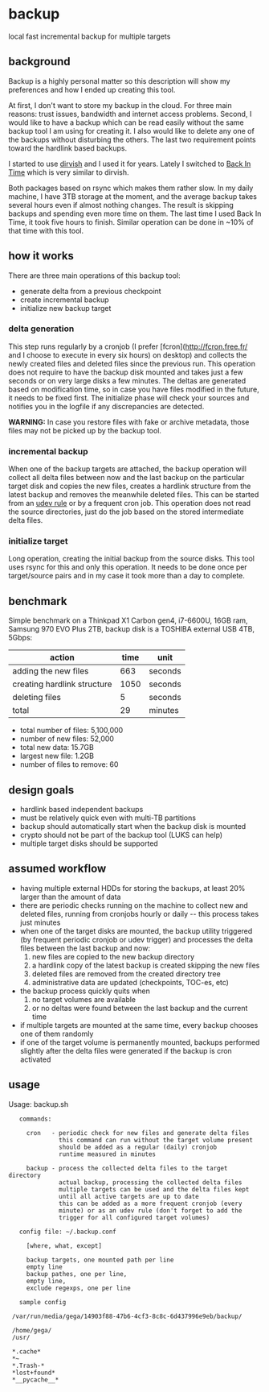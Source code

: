 # backup
local fast incremental backup for multiple targets

## background

Backup is a highly personal matter so this description will show my
preferences and how I ended up creating this tool. 

At first, I don't want to store my backup in the cloud. For three main
reasons: trust issues, bandwidth and internet access problems. Second, I would like to have a backup which can be read easily without the
same backup tool I am using for creating it. I also would like to delete any one of the backups without disturbing the
others. The last two requirement points toward the hardlink based backups.

I started to use [dirvish](https://dirvish.org/) and I used it for years. Lately I switched to [Back In Time](https://github.com/bit-team/backintime) which is very similar to dirvish.

Both packages based on rsync which makes them rather slow. In my daily
machine, I have 3TB storage at the moment, and the average backup takes
several hours even if almost nothing changes. The result is skipping backups
and spending even more time on them. The last time I used Back In Time, it
took five hours to finish. Similar operation can be done in ~10% of that time with this tool.

## how it works

There are three main operations of this backup tool:
- generate delta from a previous checkpoint
- create incremental backup
- initialize new backup target

### delta generation

This step runs regularly by a cronjob (I prefer [fcron](http://fcron.free.fr/ and I choose to execute in every six hours) on desktop) and collects the newly created files and deleted files since the previous run. This operation does not require to have the backup disk mounted and takes just a few seconds or on very large disks a few minutes. The deltas are generated based on modification time, so in case you have files modified in the future, it needs to be fixed first. The initialize phase will check your sources and notifies you in the logfile if any discrepancies are detected. 

**WARNING:** In case you restore files with fake or archive metadata, those files may not be picked up by the backup tool.

### incremental backup

When one of the backup targets are attached, the backup operation will collect all delta files between now and the last backup on the particular target disk and copies the new files, creates a hardlink structure from the latest backup and removes the meanwhile deleted files. This can be started from an [udev rule](https://unix.stackexchange.com/a/28711) or by a frequent cron job. This operation does not read the source directories, just do the job based on the stored intermediate delta files.

### initialize target

Long operation, creating the initial backup from the source disks. This tool uses rsync for this and only this operation. It needs to be done once per target/source pairs and in my case it took more than a day to complete.

## benchmark

Simple benchmark on a Thinkpad X1 Carbon gen4, i7-6600U, 16GB ram, Samsung 970 EVO Plus 2TB, backup disk is a TOSHIBA external USB 4TB, 5Gbps:

| action                       | time  | unit    |
| ---------------------------- | ----- | ------- |
| adding the new files         | 663   | seconds |
| creating hardlink structure  | 1050  | seconds |
| deleting files               | 5     | seconds |
| total                        | 29    | minutes |


- total number of files:	5,100,000
- number of new files: 		52,000
- total new data: 		15.7GB
- largest new file: 		1.2GB
- number of files to remove: 	60

## design goals

- hardlink based independent backups
- must be relatively quick even with multi-TB partitions
- backup should automatically start when the backup disk is mounted
- crypto should not be part of the backup tool (LUKS can help)
- multiple target disks should be supported

## assumed workflow

- having multiple external HDDs for storing the backups, at least 20% larger than the amount of data
- there are periodic checks running on the machine to collect new and deleted files, running from cronjobs hourly or daily -- this process takes just minutes
- when one of the target disks are mounted, the backup utility triggered (by frequent periodic cronjob or udev trigger) and processes the delta files between the last backup and now:
  1. new files are copied to the new backup directory
  2. a hardlink copy of the latest backup is created skipping the new files
  3. deleted files are removed from the created directory tree
  4. administrative data are updated (checkpoints, TOC-es, etc)
- the backup process quickly quits when
  1. no target volumes are available
  2. or no deltas were found between the last backup and the current time
- if multiple targets are mounted at the same time, every backup chooses one of them randomly
- if one of the target volume is permanently mounted, backups performed slightly after the delta files were generated if the backup is cron activated

## usage

Usage: backup.sh <command>

       commands:

         cron   - periodic check for new files and generate delta files
                  this command can run without the target volume present
                  should be added as a regular (daily) cronjob
                  runtime measured in minutes
		  
         backup - process the collected delta files to the target directory
                  actual backup, processing the collected delta files
                  multiple targets can be used and the delta files kept
                  until all active targets are up to date
                  this can be added as a more frequent cronjob (every
                  minute) or as an udev rule (don't forget to add the
                  trigger for all configured target volumes)

       config file: ~/.backup.conf

         [where, what, except]

         backup targets, one mounted path per line
         empty line
         backup pathes, one per line,
         empty line,
         exclude regexps, one per line

       sample config

	 /var/run/media/gega/14903f88-47b6-4cf3-8c8c-6d437996e9eb/backup/

	 /home/gega/
	 /usr/

	 *.cache*
	 *~
	 *.Trash-*
	 *lost+found*
	 *__pycache__*
